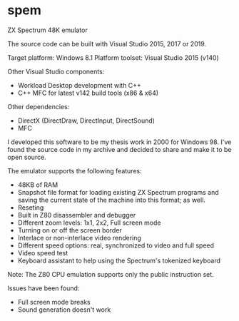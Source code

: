 # spem
ZX Spectrum 48K emulator

The source code can be built with Visual Studio 2015, 2017 or 2019.

Target platform: Windows 8.1
Platform toolset: Visual Studio 2015 (v140)

Other Visual Studio components:
- Workload Desktop development with C++
- C++ MFC for latest v142 build tools (x86 & x64)

Other dependencies:
- DirectX (DirectDraw, DirectInput, DirectSound)
- MFC


I developed this software to be my thesis work in 2000 for Windows 98. I've found the source code in my archive and decided to share and make it to be open source.

The emulator supports the following features:

- 48KB of RAM
- Snapshot file format for loading existing ZX Spectrum programs and saving the current state of the machine into this format; as well.
- Reseting
- Built in Z80 disassembler and debugger
- Different zoom levels: 1x1, 2x2, Full screen mode
- Turning on or off the screen border
- Interlace or non-interlace video rendering
- Different speed options: real, synchronized to video and full speed
- Video speed test
- Keyboard assistant to help using the Spectrum's tokenized keyboard

Note: The Z80 CPU emulation supports only the public instruction set.

Issues have been found:
- Full screen mode breaks
- Sound generation doesn't work

